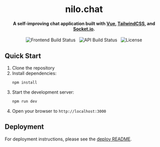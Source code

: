 <h1 align="center">
  nilo.chat
  <br>
</h1>

<h4 align="center">A self-improving chat application built with <a href="https://vuejs.org/" target="_blank">Vue</a>, <a href="https://tailwindcss.com/" target="_blank">TailwindCSS</a>, and <a href="https://socket.io/" target="_blank">Socket.io</a>.</h4>

<p align="center">
  <a href="https://github.com/super3/nilo.chat/actions/workflows/deploy-front.yml" style="text-decoration: none;">
    <img src="https://img.shields.io/github/actions/workflow/status/super3/nilo.chat/deploy-front.yml?label=frontend"
         alt="Frontend Build Status">
  </a>
  &nbsp;
  <a href="https://github.com/super3/nilo.chat/actions/workflows/deploy-api.yml" style="text-decoration: none;">
    <img src="https://img.shields.io/github/actions/workflow/status/super3/nilo.chat/deploy-api.yml?label=api"
         alt="API Build Status">
  </a>
  &nbsp;
  <a href="https://github.com/super3/nilo.chat/blob/main/LICENSE" style="text-decoration: none;">
    <img src="https://img.shields.io/badge/license-MIT-blue.svg?label=license"
         alt="License">
  </a>
</p>

## Quick Start

1. Clone the repository
2. Install dependencies:
   ```bash
   npm install
   ```
3. Start the development server:
   ```bash
   npm run dev
   ```
4. Open your browser to `http://localhost:3000`

## Deployment

For deployment instructions, please see the [deploy README](/deploy/README.md).